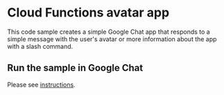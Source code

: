 # Cloud Functions avatar app

This code sample creates a simple Google Chat app that responds to 
a simple message with the user's avatar or more information about the
app with a slash command.

## Run the sample in Google Chat

Please see [instructions](https://developers.google.com/chat/quickstart/gcf-app).
